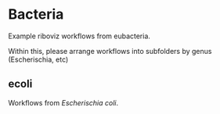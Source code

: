 # Bacteria

Example riboviz workflows from eubacteria.

Within this, please arrange workflows into subfolders by genus (Escherischia, etc)

## ecoli

Workflows from _Escherischia coli_.

